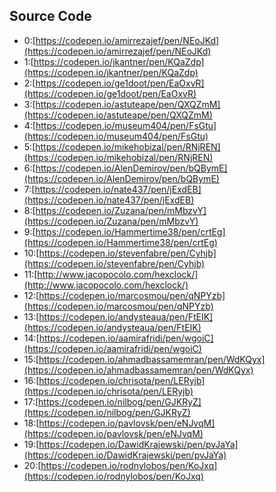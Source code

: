 ## Source Code

- 0:[https://codepen.io/amirrezajef/pen/NEoJKd](https://codepen.io/amirrezajef/pen/NEoJKd)
- 1:[https://codepen.io/jkantner/pen/KQaZdp](https://codepen.io/jkantner/pen/KQaZdp)
- 2:[https://codepen.io/ge1doot/pen/EaOxvR](https://codepen.io/ge1doot/pen/EaOxvR)
- 3:[https://codepen.io/astuteape/pen/QXQZmM](https://codepen.io/astuteape/pen/QXQZmM)
- 4:[https://codepen.io/museum404/pen/FsGtu](https://codepen.io/museum404/pen/FsGtu)
- 5:[https://codepen.io/mikehobizal/pen/RNjREN](https://codepen.io/mikehobizal/pen/RNjREN)
- 6:[https://codepen.io/AlenDemirov/pen/bQBymE](https://codepen.io/AlenDemirov/pen/bQBymE)
- 7:[https://codepen.io/nate437/pen/jExdEB](https://codepen.io/nate437/pen/jExdEB)
- 8:[https://codepen.io/Zuzana/pen/mMbzvY](https://codepen.io/Zuzana/pen/mMbzvY)
- 9:[https://codepen.io/Hammertime38/pen/crtEg](https://codepen.io/Hammertime38/pen/crtEg)
- 10:[https://codepen.io/stevenfabre/pen/Cyhjb](https://codepen.io/stevenfabre/pen/Cyhjb)
- 11:[http://www.jacopocolo.com/hexclock/](http://www.jacopocolo.com/hexclock/)
- 12:[https://codepen.io/marcosmou/pen/qNPYzb](https://codepen.io/marcosmou/pen/qNPYzb)
- 13:[https://codepen.io/andysteaua/pen/FtEIK](https://codepen.io/andysteaua/pen/FtEIK)
- 14:[https://codepen.io/aamirafridi/pen/wgoiC](https://codepen.io/aamirafridi/pen/wgoiC)
- 15:[https://codepen.io/ahmadbassamemran/pen/WdKQyx](https://codepen.io/ahmadbassamemran/pen/WdKQyx)
- 16:[https://codepen.io/chrisota/pen/LERyjb](https://codepen.io/chrisota/pen/LERyjb)
- 17:[https://codepen.io/nilbog/pen/GJKRyZ](https://codepen.io/nilbog/pen/GJKRyZ)
- 18:[https://codepen.io/pavlovsk/pen/eNJvqM](https://codepen.io/pavlovsk/pen/eNJvqM)
- 19:[https://codepen.io/DawidKrajewski/pen/pvJaYa](https://codepen.io/DawidKrajewski/pen/pvJaYa)
- 20:[https://codepen.io/rodnylobos/pen/KoJxq](https://codepen.io/rodnylobos/pen/KoJxq)